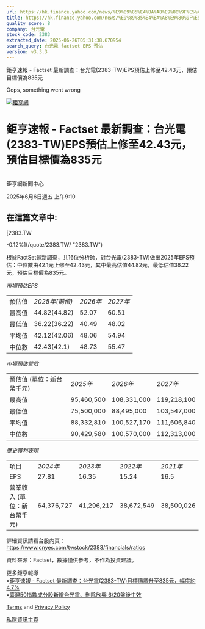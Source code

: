 ```yaml
---
url: https://hk.finance.yahoo.com/news/%E9%89%85%E4%BA%A8%E9%80%9F%E5%A0%B1-factset-%E6%9C%80%E6%96%B0%E8%AA%BF%E6%9F%A5-%E5%8F%B0%E5%85%89%E9%9B%BB-2383-141034271.html
title: https://hk.finance.yahoo.com/news/%E9%89%85%E4%BA%A8%E9%80%9F%E5%A0%B1-factset-%E6%9C%80%E6%96%B0%E8
quality_score: 8
company: 台光電
stock_code: 2383
extracted_date: 2025-06-26T05:31:38.670954
search_query: 台光電 factset EPS 預估
version: v3.3.3
---
```


鉅亨速報 - Factset 最新調查：台光電(2383-TW)EPS預估上修至42.43元，預估目標價為835元 


Oops, something went wrong

 

[![鉅亨網](https://s.yimg.com/ny/api/res/1.2/UM5hrThmhlnSiBO4o4qlLg--/YXBwaWQ9aGlnaGxhbmRlcjt3PTE0NjtoPTQ4O2NmPXdlYnA-/https://s.yimg.com/os/creatr-uploaded-images/2020-01/147c7630-36ab-11ea-ae7c-5ee7a0016555)](http://www.cnyes.com/ "鉅亨網")

# 鉅亨速報 - Factset 最新調查：台光電(2383-TW)EPS預估上修至42.43元，預估目標價為835元

![](data:image/gif;base64,R0lGODlhAQABAIAAAAAAAP///ywAAAAAAQABAAACAUwAOw==)

鉅亨網新聞中心

2025年6月6日週五 上午9:10

## 在這篇文章中:

[2383.TW

-0.12%](/quote/2383.TW/ "2383.TW")

根據FactSet最新調查，共16位分析師，對台光電(2383-TW)做出2025年EPS預估：中位數由42.1元上修至42.43元，其中最高估值44.82元，最低估值36.22元，預估目標價為835元。

*市場預估EPS*

|  |  |  |  |
| --- | --- | --- | --- |
| 預估值 | *2025年(前值)* | *2026年* | *2027年* |
| 最高值 | 44.82(44.82) | 52.07 | 60.51 |
| 最低值 | 36.22(36.22) | 40.49 | 48.02 |
| 平均值 | 42.12(42.06) | 48.06 | 54.94 |
| 中位數 | 42.43(42.1) | 48.73 | 55.47 |

*市場預估營收*

|  |  |  |  |
| --- | --- | --- | --- |
| 預估值 (單位：新台幣千元) | *2025年* | *2026年* | *2027年* |
| 最高值 | 95,460,500 | 108,331,000 | 119,218,100 |
| 最低值 | 75,500,000 | 88,495,000 | 103,547,000 |
| 平均值 | 88,332,810 | 100,527,170 | 111,606,840 |
| 中位數 | 90,429,580 | 100,570,000 | 112,313,000 |

*歷史獲利表現*

|  |  |  |  |  |
| --- | --- | --- | --- | --- |
| 項目 | *2024年* | *2023年* | *2022年* | *2021年* |
| EPS | 27.81 | 16.35 | 15.24 | 16.5 |
| 營業收入 (單位：新台幣千元) | 64,376,727 | 41,296,217 | 38,672,549 | 38,500,026 |

詳細資訊請看台股內頁：  
<https://www.cnyes.com/twstock/2383/financials/ratios>

資料來源：Factset，數據僅供參考，不作為投資建議。

更多鉅亨報導  
•[鉅亨速報 - Factset 最新調查：台光電(2383-TW)目標價調升至835元，幅度約4.7%](https://news.cnyes.com/news/id/6011275?utm_source=yahoo&utm_medium=RSS&utm_campaign=relate)  
•[臺灣50指數成分股新增台光電、刪除欣興 6/20盤後生效](https://news.cnyes.com/news/id/6010992?utm_source=yahoo&utm_medium=RSS&utm_campaign=relate)

[Terms](https://guce.yahoo.com/terms?locale=zh-Hant-HK)  and [Privacy Policy](https://guce.yahoo.com/privacy-policy?locale=zh-Hant-HK)

[私隱資訊主頁](https://guce.yahoo.com/privacy-dashboard?locale=zh-Hant-HK)